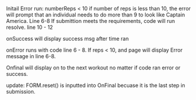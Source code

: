 Initail Error run: numberReps < 10 if number of reps is less than 10, the error will prompt that an individual needs to do more than 9 to look like Captain America. Line 6-8 
If submittion meets the requirements,  code will run resolve. line 10 - 12

onSuccess will display success msg after time ran

onError runs with code line 6 - 8. If reps < 10, and page will display Error message in line 6-8.

Onfinal will display on to the next workout no matter if code ran error or success. 

update: 
FORM.reset() is inputted into OnFinal becuase it is the last step in submission.